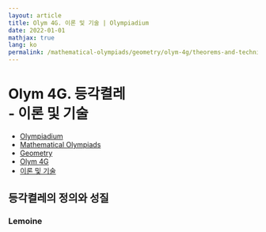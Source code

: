 ```yaml
---
layout: article
title: Olym 4G. 이론 및 기술 | Olympiadium
date: 2022-01-01
mathjax: true
lang: ko
permalink: /mathematical-olympiads/geometry/olym-4g/theorems-and-techniques/
---
```

# Olym 4G. 등각켤레 <br> <ssup> - 이론 및 기술</ssup>

<ul class="breadcrumb">
	<li><a href="{{ site.homeurl }}">Olympiadium</a></li> 
	<li><a href="{{ site.homeurl }}mathematical-olympiads/">Mathematical Olympiads</a></li> 
	<li><a href="{{ site.homeurl }}mathematical-olympiads/geometry/">Geometry</a></li> 
	<li><a href="{{ site.homeurl }}mathematical-olympiads/geometry/olym-4g/">Olym 4G</a></li> 
	<li><a href="{{ site.homeurl }}mathematical-olympiads/geometry/olym-4g/theorems-and-techniques/">이론 및 기술</a></li>
</ul>

## 등각켤레의 정의와 성질

### Lemoine
